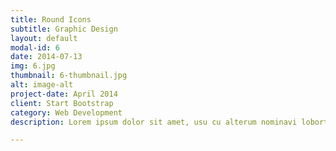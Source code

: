 ```yaml
---
title: Round Icons
subtitle: Graphic Design
layout: default
modal-id: 6
date: 2014-07-13
img: 6.jpg
thumbnail: 6-thumbnail.jpg
alt: image-alt
project-date: April 2014
client: Start Bootstrap
category: Web Development
description: Lorem ipsum dolor sit amet, usu cu alterum nominavi lobortis. At duo novum diceret. Tantas apeirian vix et, usu sanctus postulant inciderint ut, populo diceret necessitatibus in vim. Cu eum dicam feugiat noluisse.

---
```

